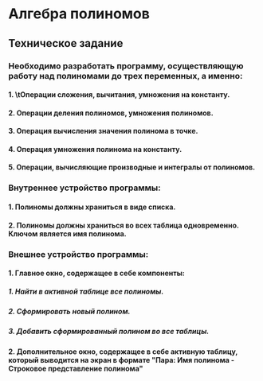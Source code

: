 # Алгебра полиномов
## Техническое задание
### Необходимо разработать программу, осуществляющую работу над полиномами до трех переменных, а именно:
#### 1. \tОперации сложения, вычитания, умножения на константу.
#### 2. Операции деления полиномов, умножения полиномов.
#### 3. Операция вычисления значения полинома в точке.
#### 4. Операция умножения полинома на константу.
#### 5. Операции, вычисляющие производные и интегралы от полиномов.
### Внутреннее устройство программы:
#### 1. Полиномы должны храниться в виде списка.
#### 2. Полиномы должны храниться во всех таблица одновременно. Ключом является имя полинома.
### Внешнее устройство программы:
#### 1. Главное окно, содержащее в себе компоненты:
##### 1. Найти в активной таблице все полиномы.
##### 2. Сформировать новый полином.
##### 3. Добавить сформированный полином во все таблицы.
#### 2. Дополнительное окно, содержащее в себе активную таблицу, который выводится на экран в формате "Пара: Имя полинома - Строковое представление полинома"
